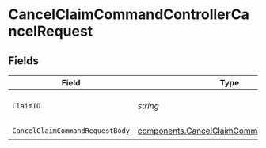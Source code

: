 # CancelClaimCommandControllerCancelRequest


## Fields

| Field                                                                                                | Type                                                                                                 | Required                                                                                             | Description                                                                                          | Example                                                                                              |
| ---------------------------------------------------------------------------------------------------- | ---------------------------------------------------------------------------------------------------- | ---------------------------------------------------------------------------------------------------- | ---------------------------------------------------------------------------------------------------- | ---------------------------------------------------------------------------------------------------- |
| `ClaimID`                                                                                            | *string*                                                                                             | :heavy_check_mark:                                                                                   | Unique identifier of the claim                                                                       | clm_b6529b1d37a24b56a4f0044fa01fcecb                                                                 |
| `CancelClaimCommandRequestBody`                                                                      | [components.CancelClaimCommandRequestBody](../../models/components/cancelclaimcommandrequestbody.md) | :heavy_check_mark:                                                                                   | N/A                                                                                                  |                                                                                                      |